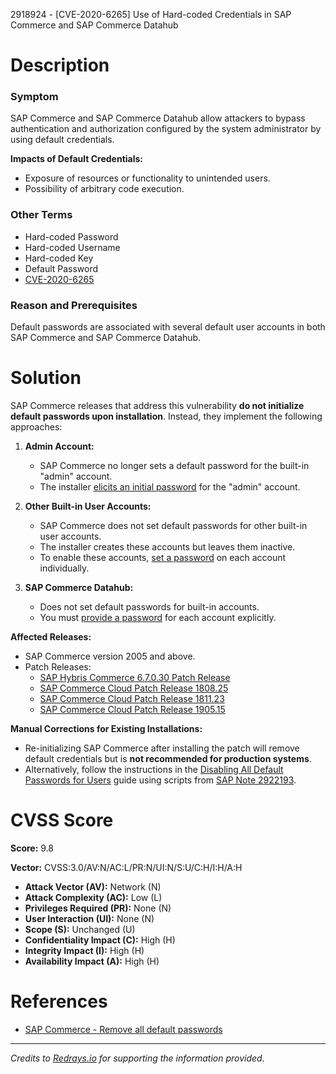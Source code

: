 2918924 - [CVE-2020-6265] Use of Hard-coded Credentials in SAP Commerce and SAP Commerce Datahub

# Description

### Symptom
SAP Commerce and SAP Commerce Datahub allow attackers to bypass authentication and authorization configured by the system administrator by using default credentials.

**Impacts of Default Credentials:**
- Exposure of resources or functionality to unintended users.
- Possibility of arbitrary code execution.

### Other Terms
- Hard-coded Password
- Hard-coded Username
- Hard-coded Key
- Default Password
- [CVE-2020-6265](https://cve.mitre.org/cgi-bin/cvename.cgi?name=CVE-2020-6265)

### Reason and Prerequisites
Default passwords are associated with several default user accounts in both SAP Commerce and SAP Commerce Datahub.

# Solution

SAP Commerce releases that address this vulnerability **do not initialize default passwords upon installation**. Instead, they implement the following approaches:

1. **Admin Account:**
   - SAP Commerce no longer sets a default password for the built-in "admin" account.
   - The installer [elicits an initial password](https://help.sap.com/viewer/9433604f14ac4ed98908c6d4e7d8c1cc/2005/en-US/33d1c80541d146b9bc4df136acc1f5de.html) for the "admin" account.

2. **Other Built-in User Accounts:**
   - SAP Commerce does not set default passwords for other built-in user accounts.
   - The installer creates these accounts but leaves them inactive.
   - To enable these accounts, [set a password](https://help.sap.com/viewer/9433604f14ac4ed98908c6d4e7d8c1cc/2005/en-US/c5d463ec2fbb45b2a7aef664df42d2dc.html) on each account individually.

3. **SAP Commerce Datahub:**
   - Does not set default passwords for built-in accounts.
   - You must [provide a password](https://help.sap.com/viewer/50c996852b32456c96d3161a95544cdb/2005/en-US/0cb1c54a3f1a4779a5f2b0096e7cc5d5.html) for each account explicitly.

**Affected Releases:**
- SAP Commerce version 2005 and above.
- Patch Releases:
  - [SAP Hybris Commerce 6.7.0.30 Patch Release](https://me.sap.com/cxjira.sap.com/browse/PATCH-7599)
  - [SAP Commerce Cloud Patch Release 1808.25](https://me.sap.com/cxjira.sap.com/browse/PATCH-7600)
  - [SAP Commerce Cloud Patch Release 1811.23](https://me.sap.com/cxjira.sap.com/browse/PATCH-7601)
  - [SAP Commerce Cloud Patch Release 1905.15](https://me.sap.com/cxjira.sap.com/browse/PATCH-7602)

**Manual Corrections for Existing Installations:**
- Re-initializing SAP Commerce after installing the patch will remove default credentials but is **not recommended for production systems**.
- Alternatively, follow the instructions in the [Disabling All Default Passwords for Users](https://help.sap.com/viewer/9433604f14ac4ed98908c6d4e7d8c1cc/2005/en-US/07e594acc6544076b715407b14dfd0bb.html) guide using scripts from [SAP Note 2922193](https://me.sap.com/notes/2922193).

# CVSS Score

**Score:** 9.8

**Vector:** CVSS:3.0/AV:N/AC:L/PR:N/UI:N/S:U/C:H/I:H/A:H  
- **Attack Vector (AV):** Network (N)
- **Attack Complexity (AC):** Low (L)
- **Privileges Required (PR):** None (N)
- **User Interaction (UI):** None (N)
- **Scope (S):** Unchanged (U)
- **Confidentiality Impact (C):** High (H)
- **Integrity Impact (I):** High (H)
- **Availability Impact (A):** High (H)

# References

- [SAP Commerce - Remove all default passwords](https://me.sap.com/notes/2922193)

---

*Credits to [Redrays.io](https://redrays.io) for supporting the information provided.*